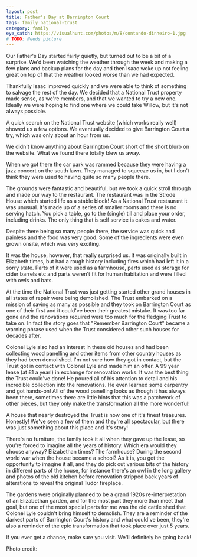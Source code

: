 ```yaml
---
layout: post
title: Father's Day at Barrington Court
tags: family national-trust 
category: family
eye_catch: https://visualhunt.com/photos/m/8/contando-dinheiro-1.jpg
# TODO: Needs picture
---
```


Our Father's Day started fairly quietly, but turned out to be a bit of a surprise. We'd been watching the weather through the week and making a few plans and backup plans for the day and then Isaac woke up not feeling great on top of that the weather looked worse than we had expected.

Thankfully Isaac improved quickly and we were able to think of something to salvage the rest of the day. We decided that a National Trust property made sense, as we're members, and that we wanted to try a new one. Ideally we were hoping to find one where we could take Willow, but it's not always possible.

A quick search on the National Trust website (which works really well) showed us a few options. We eventually decided to give Barrington Court a try, which was only about an hour from us.

<!--more-->

We didn't know anything about Barrington Court short of the short blurb on the website. What we found there totally blew us away. 

When we got there the car park was rammed because they were having a jazz concert on the south lawn. They managed to squeeze us in, but I don't think they were used to having quite so many people there.

The grounds were fantastic and beautiful, but we took a quick stroll through and made our way to the restaurant. The restaurant was in the Strode House which started life as a stable block! As a National Trust restaurant it was unusual. It's made up of a series of smaller rooms and there is no serving hatch. You pick a table, go to the (single) till and place your order, including drinks. The only thing that is self service is cakes and water.

Despite there being so many people there, the service was quick and painless and the food was very good. Some of the ingredients were even grown onsite, which was very exciting.

It was the house, however, that really surprised us. It was originally built in Elizabeth times, but had a rough history including fires which had left it in a sorry state. Parts of it were used as a farmhouse, parts used as storage for cider barrels etc and parts weren't fit for human habitation and were filled with owls and bats.

At the time the National Trust was just getting started other grand houses in all states of repair were being demolished. The Trust embarked on a mission of saving as many as possible and they took on Barrington Court as one of their first and it could've been their greatest mistake. It was too far gone and the renovations required were too much for the fledging Trust to take on. In fact the story goes that "Remember Barrington Court" became a warning phrase used when the Trust considered other such houses for decades after.

Colonel Lyle also had an interest in these old houses and had been collecting wood panelling and other items from other country houses as they had been demolished. I'm not sure how they got in contact, but the Trust got in contact with Colonel Lyle and made him an offer. A 99 year lease (at £1 a year!) in exchange for renovation works. It was the best thing the Trust could've done! He poured all of his attention to detail and his incredible collection into the renovations. He even learned some carpentry and got hands-on! All of the wood panelling looks as though it has always been there, sometimes there are little hints that this was a patchwork of other pieces, but they only make the transformation all the more wonderful!

A house that nearly destroyed the Trust is now one of it's finest treasures. Honestly! We've seen a few of them and they're all spectacular, but there was just something about this place and it's story!

There's no furniture, the family took it all when they gave up the lease, so you're forced to imagine all the years of history. Which era would they choose anyway? Elizabethan times? The farmhouse? During the second world war when the house became a school? As it is, you get the opportunity to imagine it all, and they do pick out various bits of the history in different parts of the house, for instance there's an owl in the long gallery and photos of the old kitchen before renovation stripped back years of alterations to reveal the original Tudor fireplace.

The gardens were originally planned to be a grand 1920s re-interpretation of an Elizabethan garden, and for the most part they more than meet that goal, but one of the most special parts for me was the old cattle shed that Colonel Lyle couldn't bring himself to demolish. They are a reminder of the darkest parts of Barrington Court's history and what could've been, they're also a reminder of the epic transformation that took place over just 5 years.

If you ever get a chance, make sure you visit. We'll definitely be going back!

Photo credit:
